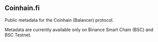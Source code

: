 ## Coinhain.fi

Public metadata for the Coinhain (Balancer) protocol.

Metadata are currently available only on Binance Smart Chain (BSC) and BSC Testnet.


